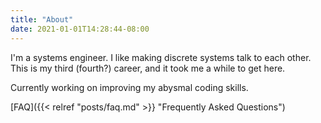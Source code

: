 ```yaml
---
title: "About"
date: 2021-01-01T14:28:44-08:00
---
```


I'm a systems engineer. I like making discrete systems talk to each other. This is my third (fourth?) career, and it took me a while to get here. 

Currently working on improving my abysmal coding skills.

[FAQ]({{< relref "posts/faq.md" >}} "Frequently Asked Questions")
